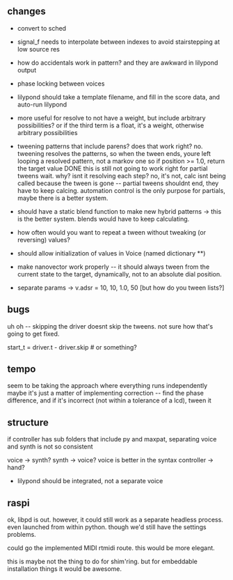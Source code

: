 ## changes

- convert to sched

- signal_f needs to interpolate between indexes to avoid stairstepping at low source res
- how do accidentals work in pattern? and they are awkward in lilypond output
- phase locking between voices
- lilypond should take a template filename, and fill in the score data, and auto-run lilypond
- more useful for resolve to not have a weight, but include arbitrary possibilities? or if the third term is a float, it's a weight, otherwise arbitrary possibilities


- tweening patterns that include parens? does that work right?
no. tweening resolves the patterns, so when the tween ends, youre left looping a resolved pattern, not a markov one
so if position >= 1.0, return the target value DONE
this is still not going to work right for partial tweens
wait. why? isnt it resolving each step? no, it's not, calc isnt being called because the tween is gone -- partial tweens shouldnt end, they have to keep calcing.
automation control is the only purpose for partials, maybe there is a better system.

- should have a static blend function to make new hybrid patterns
-> this is the better system. blends would have to keep calculating.

- how often would you want to repeat a tween without tweaking (or reversing) values?

- should allow initialization of values in Voice (named dictionary **)

* make nanovector work properly -- it should always tween from the current state to the target, dynamically, not to an absolute dial position.

- separate params -> v.adsr = 10, 10, 1.0, 50
[but how do you tween lists?]


## bugs
uh oh -- skipping the driver doesnt skip the tweens. not sure how that's going to get fixed.

start_t = driver.t - driver.skip   # or something?


## tempo
seem to be taking the approach where everything runs independently
maybe it's just a matter of implementing correction -- find the phase difference, and if it's incorrect (not within a tolerance of a lcd), tween it


## structure
if controller has sub folders that include py and maxpat, separating voice and synth is not so consistent

voice -> synth? synth -> voice?
voice is better in the syntax
controller -> hand?

- lilypond should be integrated, not a separate voice


## raspi

ok, libpd is out. however, it could still work as a separate headless process. even launched from within python. though we'd still have the settings problems.

could go the implemented MIDI rtmidi route. this would be more elegant.

this is maybe not the thing to do for shim'ring. but for embeddable installation things it would be awesome.




